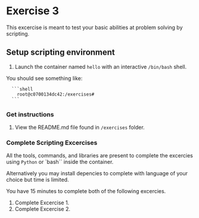 # Exercise 3

This excercise is meant to test your basic abilities at problem solving by scripting.

## Setup scripting environment

1. Launch the container named `hello` with an interactive `/bin/bash` shell.

 You should see something like:

      ```shell
        root@c0700134dc42:/exercises#
      ```

### Get instructions

1. View the README.md file found in `/exercises` folder.

### Complete Scripting Excercises

All the tools, commands, and libraries are present to complete the
excercies using `Python` or `bash`` inside the container.

Alternatively you may install depencies to complete with language of
your choice but time is limited.

You have 15 minutes to complete both of the following excercies.

1. Complete Excercise 1.
1. Complete Excercise 2.
